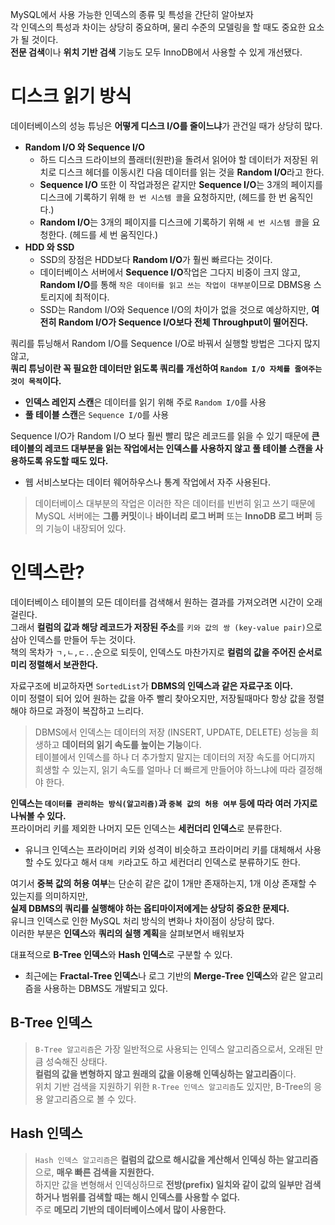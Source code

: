 
MySQL에서 사용 가능한 인덱스의 종류 및 특성을 간단히 알아보자  
각 인덱스의 특성과 차이는 상당히 중요하며, 물리 수준의 모델링을 할 때도 중요한 요소가 될 것이다.  
**전문 검색**이나 **위치 기반 검색** 기능도 모두 InnoDB에서 사용할 수 있게 개선됐다.  


# 디스크 읽기 방식

데이터베이스의 성능 튜닝은 **어떻게 디스크 I/O를 줄이느냐**가 관건일 때가 상당히 많다.  

- **Random I/O 와 Sequence I/O**
  - 하드 디스크 드라이브의 플래터(원판)을 돌려서 읽어야 할 데이터가 저장된 위치로 디스크 헤더를 이동시킨 다음 데이터를 읽는 것을 **Random I/O**라고 한다.
  - **Sequence I/O** 또한 이 작업과정은 같지만 **Sequence I/O**는 3개의 페이지를 디스크에 기록하기 위해 `한 번 시스템 콜`을 요청하지만, (헤드를 한 번 움직인다.)
  - **Random I/O**는 3개의 페이지를 디스크에 기록하기 위해 `세 번 시스템 콜`을 요청한다. (헤드를 세 번 움직인다.)
- **HDD 와 SSD**
  - SSD의 장점은 HDD보다 **Random I/O**가 훨씬 빠르다는 것이다.  
  - 데이터베이스 서버에서 **Sequence I/O**작업은 그다지 비중이 크지 않고, **Random I/O**를 통해 `작은 데이터를 읽고 쓰는 작업이 대부분`이므로 DBMS용 스토리지에 최적이다.  
  - SSD는 Random I/O와 Sequence I/O의 차이가 없을 것으로 예상하지만, **여전히 Random I/O가 Sequence I/O보다 전체 Throughput이 떨어진다.**
  
쿼리를 튜닝해서 Random I/O를 Sequence I/O로 바꿔서 실행할 방법은 그다지 많지 않고,  
**쿼리 튜닝이란 꼭 필요한 데이터만 읽도록 쿼리를 개선하여 `Random I/O 자체를 줄여주는것이 목적`이다.**  
- **인덱스 레인지 스캔**은 데이터를 읽기 위해 주로 `Random I/O`를 사용
- **풀 테이블 스캔**은 `Sequence I/O`를 사용
  
Sequence I/O가 Random I/O 보다 훨씬 빨리 많은 레코드를 읽을 수 있기 때문에 **큰 테이블의 레코드 대부분을 읽는 작업에서는 인덱스를 사용하지 않고 풀 테이블 스캔을 사용하도록 유도할 때도 있다.**  
- 웹 서비스보다는 데이터 웨어하우스나 통계 작업에서 자주 사용된다.

> 데이터베이스 대부분의 작업은 이러한 작은 데이터를 빈번히 읽고 쓰기 때문에 MySQL 서버에는 **그룹 커밋**이나 **바이너리 로그 버퍼** 또는 **InnoDB 로그 버퍼** 등의 기능이 내장되어 있다.

# 인덱스란?

데이터베이스 테이블의 모든 데이터를 검색해서 원하는 결과를 가져오려면 시간이 오래 걸린다.  
그래서 **컬럼의 값과 해당 레코드가 저장된 주소**를 `키와 값의 쌍 (key-value pair)`으로 삼아 인덱스를 만들어 두는 것이다.  
책의 목차가 `ㄱ,ㄴ,ㄷ..`순으로 되듯이, 인덱스도 마찬가지로 **컬럼의 값을 주어진 순서로 미리 정렬해서 보관한다.**  
  
자료구조에 비교하자면 `SortedList`가 **DBMS의 인덱스과 같은 자료구조 이다.**  
이미 정렬이 되어 있어 원하는 값을 아주 빨리 찾아오지만, 저장될때마다 항상 값을 정렬해야 하므로 과정이 복잡하고 느리다.  

> DBMS에서 인덱스는 데이터의 저장 (INSERT, UPDATE, DELETE) 성능을 희생하고 **데이터의 읽기 속도를 높이는 기능**이다.  
> 테이블에서 인덱스를 하나 더 추가할지 말지는 데이터의 저장 속도를 어디까지 희생할 수 있는지, 읽기 속도를 얼마나 더 빠르게 만들어야 하느냐에 따라 결정해야 한다.  

  
**인덱스는 `데이터를 관리하는 방식(알고리즘)`과 `중복 값의 허용 여부` 등에 따라 여러 가지로 나눠볼 수 있다.**  
프라이머리 키를 제외한 나머지 모든 인덱스는 **세컨더리 인덱스**로 분류한다.  
- 유니크 인덱스는 프라이머리 키와 성격이 비슷하고 프라이머리 키를 대체해서 사용할 수도 있다고 해서 `대체 키`라고도 하고 세컨더리 인덱스로 분류하기도 한다.  
  
여기서 **중복 값의 허용 여부**는 단순히 같은 값이 1개만 존재하는지, 1개 이상 존재할 수 있는지를 의미하지만,  
**실제 DBMS의 쿼리를 실행해야 하는 옵티마이저에게는 상당히 중요한 문제다.**  
유니크 인덱스로 인한 MySQL 처리 방식의 변화나 차이점이 상당히 많다.  
이러한 부분은 **인덱스**와 **쿼리의 실행 계획**을 살펴보면서 배워보자  
  
대표적으로 **B-Tree 인덱스**와 **Hash 인덱스**로 구분할 수 있다.  
- 최근에는 **Fractal-Tree 인덱스**나 로그 기반의 **Merge-Tree 인덱스**와 같은 알고리즘을 사용하는 DBMS도 개발되고 있다.
  
## B-Tree 인덱스

> `B-Tree 알고리즘`은 가장 일반적으로 사용되는 인덱스 알고리즘으로서, 오래된 만큼 성숙해진 상태다.  
> **컬럼의 값을 변형하지 않고 원래의 값을 이용해 인덱싱하는 알고리즘**이다.  
> 위치 기반 검색을 지원하기 위한 `R-Tree 인덱스 알고리즘`도 있지만, B-Tree의 응용 알고리즘으로 볼 수 있다.

## Hash 인덱스

> `Hash 인덱스 알고리즘`은 **컬럼의 값으로 해시값을 계산해서 인덱싱 하는 알고리즘**으로, **매우 빠른 검색을 지원한다.**  
> 하지만 값을 변형해서 인덱싱하므로 **전방(prefix) 일치와 같이 값의 일부만 검색하거나 범위를 검색할 때는 해시 인덱스를 사용할 수 없다.**  
> 주로 **메모리 기반의 데이터베이스에서 많이 사용한다.**

